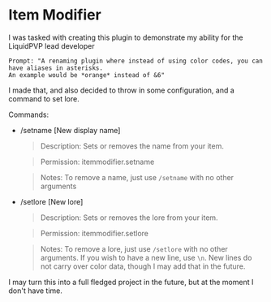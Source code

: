# Item Modifier

I was tasked with creating this plugin to demonstrate my ability for the LiquidPVP lead developer
```
Prompt: "A renaming plugin where instead of using color codes, you can have aliases in asterisks.
An example would be *orange* instead of &6"
```

I made that, and also decided to throw in some configuration, and a command to set lore. 

Commands:
  - /setname [New display name]
      > Description: Sets or removes the name from your item.
      
      > Permission: itemmodifier.setname
      
      > Notes: To remove a name, just use `/setname` with no other arguments
      
  - /setlore [New lore]
      > Description: Sets or removes the lore from your item.
      
      > Permission: itemmodifier.setlore
      
      > Notes: 
        To remove a lore, just use `/setlore` with no other arguments. 
        If you wish to have a new line, use `\n`.
        New lines do not carry over color data, though I may add that in the future.
        
I may turn this into a full fledged project in the future, but at the moment I don't have time.
